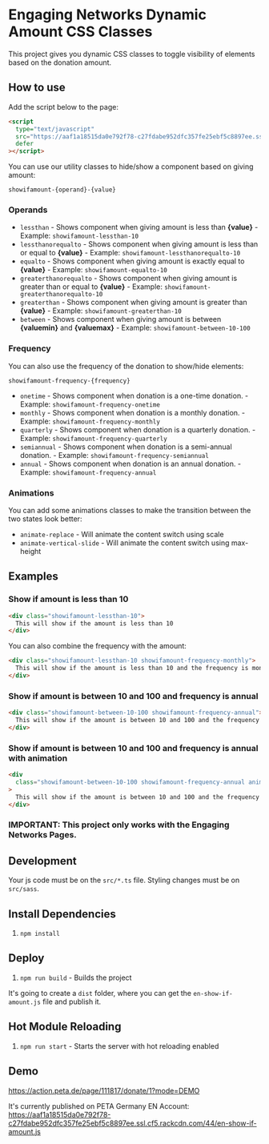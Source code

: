 # Engaging Networks Dynamic Amount CSS Classes

This project gives you dynamic CSS classes to toggle visibility of elements based on the donation amount.

## How to use

Add the script below to the page:

```html
<script
  type="text/javascript"
  src="https://aaf1a18515da0e792f78-c27fdabe952dfc357fe25ebf5c8897ee.ssl.cf5.rackcdn.com/44/en-show-if-amount.js"
  defer
></script>
```

You can use our utility classes to hide/show a component based on giving amount:

`showifamount-{operand}-{value}`

### Operands

- `lessthan` - Shows component when giving amount is less than **{value}** - Example: `showifamount-lessthan-10`
- `lessthanorequalto` - Shows component when giving amount is less than or equal to **{value}** - Example: `showifamount-lessthanorequalto-10`
- `equalto` - Shows component when giving amount is exactly equal to **{value}** - Example: `showifamount-equalto-10`
- `greaterthanorequalto` - Shows component when giving amount is greater than or equal to **{value}** - Example: `showifamount-greaterthanorequalto-10`
- `greaterthan` - Shows component when giving amount is greater than **{value}** - Example: `showifamount-greaterthan-10`
- `between` - Shows component when giving amount is between **{valuemin}** and **{valuemax}** - Example: `showifamount-between-10-100`

### Frequency

You can also use the frequency of the donation to show/hide elements:

`showifamount-frequency-{frequency}`

- `onetime` - Shows component when donation is a one-time donation. - Example: `showifamount-frequency-onetime`
- `monthly` - Shows component when donation is a monthly donation. - Example: `showifamount-frequency-monthly`
- `quarterly` - Shows component when donation is a quarterly donation. - Example: `showifamount-frequency-quarterly`
- `semiannual` - Shows component when donation is a semi-annual donation. - Example: `showifamount-frequency-semiannual`
- `annual` - Shows component when donation is an annual donation. - Example: `showifamount-frequency-annual`

### Animations

You can add some animations classes to make the transition between the two states look better:

- `animate-replace` - Will animate the content switch using scale
- `animate-vertical-slide` - Will animate the content switch using max-height

## Examples

### Show if amount is less than 10

```html
<div class="showifamount-lessthan-10">
  This will show if the amount is less than 10
</div>
```

You can also combine the frequency with the amount:

```html
<div class="showifamount-lessthan-10 showifamount-frequency-monthly">
  This will show if the amount is less than 10 and the frequency is monthly
</div>
```

### Show if amount is between 10 and 100 and frequency is annual

```html
<div class="showifamount-between-10-100 showifamount-frequency-annual">
  This will show if the amount is between 10 and 100 and the frequency is annual
</div>
```

### Show if amount is between 10 and 100 and frequency is annual with animation

```html
<div
  class="showifamount-between-10-100 showifamount-frequency-annual animate-replace"
>
  This will show if the amount is between 10 and 100 and the frequency is annual
</div>
```

### IMPORTANT: This project only works with the Engaging Networks Pages.

## Development

Your js code must be on the `src/*.ts` file. Styling changes must be on `src/sass`.

## Install Dependencies

1. `npm install`

## Deploy

1. `npm run build` - Builds the project

It's going to create a `dist` folder, where you can get the `en-show-if-amount.js` file and publish it.

## Hot Module Reloading

1. `npm run start` - Starts the server with hot reloading enabled

## Demo

https://action.peta.de/page/111817/donate/1?mode=DEMO

It's currently published on PETA Germany EN Account:  
https://aaf1a18515da0e792f78-c27fdabe952dfc357fe25ebf5c8897ee.ssl.cf5.rackcdn.com/44/en-show-if-amount.js
